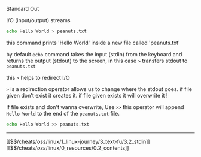 Standard Out

I/O (input/output) streams

``` bash
echo Hello World > peanuts.txt
```

this command prints 'Hello World' inside a new file called 'peanuts.txt' 

by default `echo` command takes the input (stdin) from the keyboard 
and returns the output (stdout) to the screen, in this case `>` transfers stdout to `peanuts.txt` 

this `>` helps to redirect I/O 

`>` is a redirection operator allows us to change where the stdout goes.
if file given don't exist it creates it.
if file given exists it will overwrite it ! 

If file exists and don't wanna overwrite, 
Use `>>` this operator will append `Hello World` to the end of the `peanuts.txt` file.

``` bash
echo Hello World >> peanuts.txt
```

---
[[$$$/$cheats/$oss/$linux/1_linux-journey/3_text-fu/3.2_stdin]]
[[$$$/$cheats/$oss/$linux/0_resources/0.2_contents]]